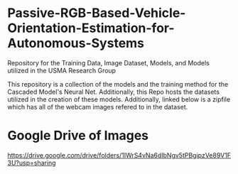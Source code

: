 # Passive-RGB-Based-Vehicle-Orientation-Estimation-for-Autonomous-Systems
Repository for the Training Data, Image Dataset, Models, and Models utilized in the USMA Research Group


This repository is a collection of the models and the training method for the Cascaded Model's Neural Net. Additionally, this Repo
hosts the datasets utilized in the creation of these models. Additionally, linked below is a zipfile which has all of the webcam images
refered to in the dataset. 

# Google Drive of Images
https://drive.google.com/drive/folders/1IWrS4vNa6dIbNgv5tPBgipzVe89V1F3U?usp=sharing
